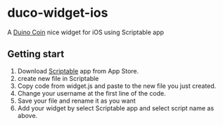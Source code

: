 # duco-widget-ios
A [Duino Coin](https://duinocoin.com) nice widget for iOS using Scriptable app

## Getting start
1. Download [Scriptable](https://scriptable.app/) app from App Store.
2. create new file in Scriptable
3. Copy code from widget.js and paste to the new file you just created.
4. Change your username at the first line of the code.
5. Save your file and rename it as you want
6. Add your widget by select Scriptable app and select script name as above.
